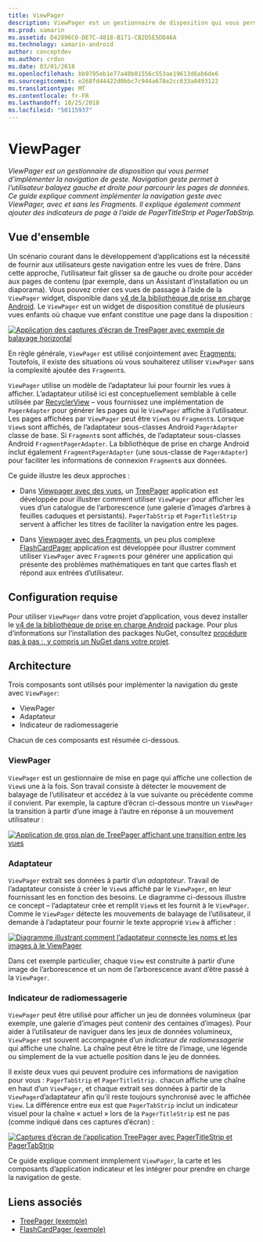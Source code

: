 ```yaml
---
title: ViewPager
description: ViewPager est un gestionnaire de disposition qui vous permet d’implémenter la navigation de geste. Navigation geste permet à l’utilisateur balayez gauche et droite pour parcourir les pages de données. Ce guide explique comment implémenter la navigation geste avec ViewPager, avec et sans les Fragments. Il explique également comment ajouter des indicateurs de page à l’aide de PagerTitleStrip et PagerTabStrip.
ms.prod: xamarin
ms.assetid: D42896C0-DE7C-4818-B171-CB2D5E5DD46A
ms.technology: xamarin-android
author: conceptdev
ms.author: crdun
ms.date: 03/01/2018
ms.openlocfilehash: bb9795eb1e77a48b01556c553ae19613d6ab6de6
ms.sourcegitcommit: e268fd44422d0bbc7c944a678e2cc633a0493122
ms.translationtype: MT
ms.contentlocale: fr-FR
ms.lasthandoff: 10/25/2018
ms.locfileid: "50115937"
---
```

# <a name="viewpager"></a>ViewPager

_ViewPager est un gestionnaire de disposition qui vous permet d’implémenter la navigation de geste. Navigation geste permet à l’utilisateur balayez gauche et droite pour parcourir les pages de données. Ce guide explique comment implémenter la navigation geste avec ViewPager, avec et sans les Fragments. Il explique également comment ajouter des indicateurs de page à l’aide de PagerTitleStrip et PagerTabStrip._

 
## <a name="overview"></a>Vue d'ensemble

Un scénario courant dans le développement d’applications est la nécessité de fournir aux utilisateurs geste navigation entre les vues de frère. Dans cette approche, l’utilisateur fait glisser sa de gauche ou droite pour accéder aux pages de contenu (par exemple, dans un Assistant d’installation ou un diaporama). Vous pouvez créer ces vues de passage à l’aide de la `ViewPager` widget, disponible dans [v4 de la bibliothèque de prise en charge Android](https://www.nuget.org/packages/Xamarin.Android.Support.v4/). Le `ViewPager` est un widget de disposition constitué de plusieurs vues enfants où chaque vue enfant constitue une page dans la disposition : 

[![Application des captures d’écran de TreePager avec exemple de balayage horizontal](images/01-intro-sml.png)](images/01-intro.png#lightbox)

En règle générale, `ViewPager` est utilisé conjointement avec [Fragments](https://developer.xamarin.com/guides/android/platform_features/fragments/); Toutefois, il existe des situations où vous souhaiterez utiliser `ViewPager` sans la complexité ajoutée des `Fragment`s.

`ViewPager` utilise un modèle de l’adaptateur lui pour fournir les vues à afficher. L’adaptateur utilisé ici est conceptuellement semblable à celle utilisée par [RecyclerView](~/android/user-interface/layouts/recycler-view/index.md) &ndash; vous fournissez une implémentation de `PagerAdapter` pour générer les pages qui le `ViewPager` affiche à l’utilisateur. Les pages affichées par `ViewPager` peut être `View`s ou `Fragment`s. Lorsque `View`s sont affichés, de l’adaptateur sous-classes Android `PagerAdapter` classe de base. Si `Fragment`s sont affichés, de l’adaptateur sous-classes Android `FragmentPagerAdapter`. La bibliothèque de prise en charge Android inclut également `FragmentPagerAdapter` (une sous-classe de `PagerAdapter`) pour faciliter les informations de connexion `Fragment`s aux données. 

Ce guide illustre les deux approches : 

-   Dans [Viewpager avec des vues](~/android/user-interface/controls/view-pager/viewpager-and-views.md), un [TreePager](https://developer.xamarin.com/samples/monodroid/UserInterface/TreePager/) application est développée pour illustrer comment utiliser `ViewPager` pour afficher les vues d’un catalogue de l’arborescence (une galerie d’images d’arbres à feuilles caduques et persistants). 
    `PagerTabStrip`  et `PagerTitleStrip` servent à afficher les titres de faciliter la navigation entre les pages.

-   Dans [Viewpager avec des Fragments](~/android/user-interface/controls/view-pager/viewpager-and-fragments.md), un peu plus complexe [FlashCardPager](https://developer.xamarin.com/samples/monodroid/UserInterface/TreePager/) application est développée pour illustrer comment utiliser `ViewPager` avec `Fragment`s pour générer une application qui présente des problèmes mathématiques en tant que cartes flash et répond aux entrées d’utilisateur. 


## <a name="requirements"></a>Configuration requise

Pour utiliser `ViewPager` dans votre projet d’application, vous devez installer le [v4 de la bibliothèque de prise en charge Android](https://www.nuget.org/packages/Xamarin.Android.Support.v4/) package. Pour plus d’informations sur l’installation des packages NuGet, consultez [procédure pas à pas :, y compris un NuGet dans votre projet](https://docs.microsoft.com/visualstudio/mac/nuget-walkthrough). 

 
## <a name="architecture"></a>Architecture

Trois composants sont utilisés pour implémenter la navigation du geste avec `ViewPager`:

-   ViewPager
-   Adaptateur
-   Indicateur de radiomessagerie

Chacun de ces composants est résumée ci-dessous.



### <a name="viewpager"></a>ViewPager

`ViewPager` est un gestionnaire de mise en page qui affiche une collection de `View`s une à la fois. Son travail consiste à détecter le mouvement de balayage de l’utilisateur et accédez à la vue suivante ou précédente comme il convient. Par exemple, la capture d’écran ci-dessous montre un `ViewPager` la transition à partir d’une image à l’autre en réponse à un mouvement utilisateur : 

[![Application de gros plan de TreePager affichant une transition entre les vues](images/02-transition-sml.png)](images/02-transition.png#lightbox)


### <a name="adapter"></a>Adaptateur

`ViewPager` extrait ses données à partir d’un *adaptateur*. Travail de l’adaptateur consiste à créer le `View`s affiché par le `ViewPager`, en leur fournissant les en fonction des besoins. Le diagramme ci-dessous illustre ce concept &ndash; l’adaptateur crée et remplit `View`s et les fournit à le `ViewPager`. Comme le `ViewPager` détecte les mouvements de balayage de l’utilisateur, il demande à l’adaptateur pour fournir le texte approprié `View` à afficher : 

[![Diagramme illustrant comment l’adaptateur connecte les noms et les images à le ViewPager](images/03-adapter-sml.png)](images/03-adapter.png#lightbox)

Dans cet exemple particulier, chaque `View` est construite à partir d’une image de l’arborescence et un nom de l’arborescence avant d’être passé à la `ViewPager`. 



### <a name="pager-indicator"></a>Indicateur de radiomessagerie

`ViewPager` peut être utilisé pour afficher un jeu de données volumineux (par exemple, une galerie d’images peut contenir des centaines d’images). Pour aider à l’utilisateur de naviguer dans les jeux de données volumineux, `ViewPager` est souvent accompagnée d’un *indicateur de radiomessagerie* qui affiche une chaîne. La chaîne peut être le titre de l’image, une légende ou simplement de la vue actuelle position dans le jeu de données. 

Il existe deux vues qui peuvent produire ces informations de navigation pour vous : `PagerTabStrip` et `PagerTitleStrip.` chacun affiche une chaîne en haut d’un `ViewPager`, et chaque extrait ses données à partir de la `ViewPager`d’adaptateur afin qu’il reste toujours synchronisé avec le affichée `View`. La différence entre eux est que `PagerTabStrip` inclut un indicateur visuel pour la chaîne « actuel » lors de la `PagerTitleStrip` est ne pas (comme indiqué dans ces captures d’écran) : 

[![Captures d’écran de l’application TreePager avec PagerTitleStrip et PagerTabStrip](images/04-comparison-sml.png)](images/04-comparison.png#lightbox)

Ce guide explique comment immplement `ViewPager`, la carte et les composants d’application indicateur et les intégrer pour prendre en charge la navigation de geste. 



## <a name="related-links"></a>Liens associés

- [TreePager (exemple)](https://developer.xamarin.com/samples/monodroid/UserInterface/TreePager)
- [FlashCardPager (exemple)](https://developer.xamarin.com/samples/monodroid/UserInterface/FlashCardPager)
